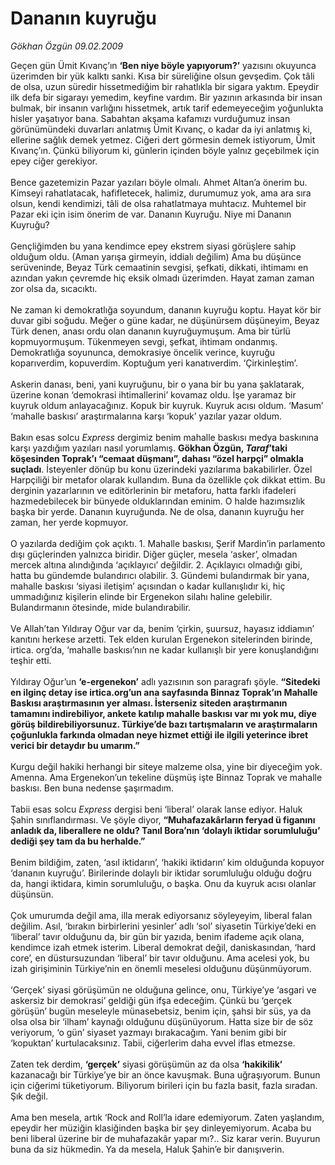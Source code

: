 # Dananın kuyruğu

*Gökhan Özgün 09.02.2009*

<div class="taraf_structure_2col_1zq">
<div class="margen_n">



 <p>Geçen gün Ümit Kıvanç’ın <b>‘Ben niye böyle yapıyorum?’</b> yazısını okuyunca üzerimden bir yük kalktı sanki. Kısa bir süreliğine olsun gevşedim. Çok tâli de olsa, uzun süredir hissetmediğim bir rahatlıkla bir sigara yaktım. Epeydir ilk defa bir sigarayı yemedim, keyfine vardım. Bir yazının arkasında bir insan bulmak, bir insanın varlığını hissetmek, artık tarif edemeyeceğim yoğunlukta hisler yaşatıyor bana. Sabahtan akşama kafamızı vurduğumuz insan görünümündeki duvarları anlatmış Ümit Kıvanç, o kadar da iyi anlatmış ki, ellerine sağlık demek yetmez. Ciğeri dert görmesin demek istiyorum, Ümit Kıvanç’ın. Çünkü biliyorum ki, günlerin içinden böyle yalnız geçebilmek için epey ciğer gerekiyor. <br/><br/>Bence gazetemizin Pazar yazıları böyle olmalı. Ahmet Altan’a önerim bu. Kimseyi rahatlatacak, hafifletecek, halimiz, durumumuz yok, ama ara sıra olsun, kendi kendimizi, tâli de olsa rahatlatmaya muhtacız. Muhtemel bir Pazar eki için isim önerim de var. Dananın Kuyruğu. Niye mi Dananın Kuyruğu? <br/><br/>Gençliğimden bu yana kendimce epey ekstrem siyasi görüşlere sahip olduğum oldu. (Aman yarışa girmeyin, iddialı değilim) Ama bu düşünce serüveninde, Beyaz Türk cemaatinin sevgisi, şefkati, dikkati, ihtimamı en azından yakın çevremde hiç eksik olmadı üzerimden. Hayat zaman zaman zor olsa da, sıcacıktı. <br/><br/>Ne zaman ki demokratlığa soyundum, dananın kuyruğu koptu. Hayat kör bir duvar gibi soğudu. Meğer o güne kadar, ne düşünürsem düşüneyim, Beyaz Türk denen, anası ordu olan dananın kuyruğuymuşum. Ama bir türlü kopmuyormuşum. Tükenmeyen sevgi, şefkat, ihtimam ondanmış. Demokratlığa soyununca, demokrasiye öncelik verince, kuyruğu koparıverdim, kopuverdim. Koptuğum yeri kanatıverdim. ‘Çirkinleştim’. <br/><br/>Askerin danası, beni, yani kuyruğunu, bir o yana bir bu yana şaklatarak, üzerine konan ‘demokrasi ihtimallerini’ kovamaz oldu. İşe yaramaz bir kuyruk oldum anlayacağınız. Kopuk bir kuyruk. Kuyruk acısı oldum. ‘Masum’ ‘mahalle baskısı’ araştırmalarına karşı ‘kopuk’ yazılar yazar oldum. <br/><br/>Bakın esas solcu <i>Express</i> dergimiz benim mahalle baskısı medya baskınına karşı yazdığım yazıları nasıl yorumlamış. <b>Gökhan Özgün, <i>Taraf</i>’taki köşesinden Toprak’ı “cemaat düşmanı”, dahası “özel harpçi” olmakla suçladı</b>. İsteyenler dönüp bu konu üzerindeki yazılarıma bakabilirler. Özel Harpçiliği bir metafor olarak kullandım. Buna da özellikle çok dikkat ettim. Bu derginin yazarlarının ve editörlerinin bir metaforu, hatta farklı ifadeleri hazmedebilecek bir bünyede olduklarından eminim. O halde hazımsızlık başka bir yerde. Dananın kuyruğunda. Ne de olsa, dananın kuyruğu her zaman, her yerde kopmuyor. <br/><br/>O yazılarda dediğim çok açıktı. 1. Mahalle baskısı, Şerif Mardin’in parlamento dışı güçlerinden yalnızca biridir. Diğer güçler, mesela ‘asker’, olmadan mercek altına alındığında ‘açıklayıcı’ değildir. 2. Açıklayıcı olmadığı gibi, hatta bu gündemde bulandırıcı olabilir. 3. Gündemi bulandırmak bir yana, mahalle baskısı ‘siyasi iletişim’ açısından o kadar kullanışlıdır ki, hiç ummadığınız kişilerin elinde bir Ergenekon silahı haline gelebilir. Bulandırmanın ötesinde, mide bulandırabilir. <br/><br/>Ve Allah’tan Yıldıray Oğur var da, benim ‘çirkin, şuursuz, hayasız iddiamın’ kanıtını herkese arzetti. Tek elden kurulan Ergenekon sitelerinden birinde, irtica. org’da, ‘mahalle baskısı’nın ne kadar kullanışlı bir yere konuşlandığını teşhir etti. <br/><br/>Yıldıray Oğur’un <b>‘e-ergenekon’</b> adlı yazısının son paragrafı şöyle. <b>“Sitedeki en ilginç detay ise irtica.org’un ana sayfasında Binnaz Toprak’ın Mahalle Baskısı araştırmasının yer alması. İsterseniz siteden araştırmanın tamamını indirebiliyor, ankete katılıp mahalle baskısı var mı yok mu, diye görüş bildirebiliyorsunuz. Türkiye’de bazı tartışmaların ve araştırmaların çoğunlukla farkında olmadan neye hizmet ettiği ile ilgili yeterince ibret verici bir detaydır bu umarım.”</b> <br/><br/>Kurgu değil hakiki herhangi bir siteye malzeme olsa, yine bir diyeceğim yok. Amenna. Ama Ergenekon’un tekeline düşmüş işte Binnaz Toprak ve mahalle baskısı. Ben buna nedense şaşırmadım. <br/><br/>Tabii esas solcu <i>Express</i> dergisi beni ‘liberal’ olarak lanse ediyor. Haluk Şahin sınıflandırması. Ve şöyle diyor, <b>“Muhafazakârların feryad ü figanını anladık da, liberallere ne oldu? Tanıl Bora’nın ‘dolaylı iktidar sorumluluğu’ dediği şey tam da bu herhalde.”</b> <br/><br/>Benim bildiğim, zaten, ‘asıl iktidarın’, ‘hakiki iktidarın’ kim olduğunda kopuyor ‘dananın kuyruğu’. Birilerinde dolaylı bir iktidar sorumluluğu olduğu doğru da, hangi iktidara, kimin sorumluluğu, o başka. Onu da kuyruk acısı olanlar düşünsün. <br/><br/>Çok umurumda değil ama, illa merak ediyorsanız söyleyeyim, liberal falan değilim. Asıl, ‘bırakın birbirlerini yesinler’ adlı ‘sol’ siyasetin Türkiye’deki en ‘liberal’ tavır olduğunu da, bir gün bir yazıda, benim ifademe açık olana, kendimce izah etmek isterim. Liberal demokrat değil, daniskasından, ‘hard core’, en düstursuzundan ‘liberal’ bir tavır olduğunu. Ama acelesi yok, bu izah girişiminin Türkiye’nin en önemli meselesi olduğunu düşünmüyorum. <br/><br/>‘Gerçek’ siyasi görüşümün ne olduğuna gelince, onu, Türkiye’ye ‘asgari ve askersiz bir demokrasi’ geldiği gün ifşa edeceğim. Çünkü bu ‘gerçek görüşün’ bugün meseleyle münasebetsiz, benim için, şahsi bir süs, ya da olsa olsa bir ‘ilham’ kaynağı olduğunu düşünüyorum. Hatta size bir de söz veriyorum, ‘o gün’ siyaset yazmayı bırakacağım. Yani benim gibi bir ‘kopuktan’ kurtulacaksınız. Tabii, ciğerlerim daha evvel iflas etmezse. <br/><br/>Zaten tek derdim, <b>‘gerçek’</b> siyasi görüşümün az da olsa <b>‘hakikilik’</b> kazanacağı bir Türkiye’ye bir an önce kavuşmak. Buna uğraşıyorum. Bunun için ciğerimi tüketiyorum. Biliyorum birileri için bu fazla basit, fazla sıradan. Şık değil. <br/><br/>Ama ben mesela, artık ‘Rock and Roll’la idare edemiyorum. Zaten yaşlandım, epeydir her müziğin klasiğinden başka bir şey dinleyemiyorum. Acaba bu beni liberal üzerine bir de muhafazakâr yapar mı?.. Siz karar verin. Buyurun buna da siz hükmedin. Ya da mesela, Haluk Şahin’e bir danışıverin.</p>

<br/>


<div id="taraf_not">
</div>

</div>


</div>
